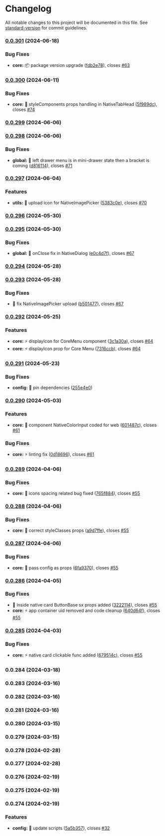 # Changelog

All notable changes to this project will be documented in this file. See [standard-version](https://github.com/conventional-changelog/standard-version) for commit guidelines.

### [0.0.301](https://github.com/wrappid/native-web/compare/v0.0.300...v0.0.301) (2024-06-18)


### Bug Fixes

* **core:** :package: package version upgrade ([fdb2e78](https://github.com/wrappid/native-web/commit/fdb2e78b7ee9d6ba7356352a2b6911805f3fc00f)), closes [#63](https://github.com/wrappid/native-web/issues/63)

### [0.0.300](https://github.com/wrappid/native-web/compare/v0.0.299...v0.0.300) (2024-06-11)


### Bug Fixes

* **core:** :bug: styleComponents props handling in NativeTabHead ([5f989dc](https://github.com/wrappid/native-web/commit/5f989dc3bc4734d04e7e1ca7a40e8484266de83f)), closes [#74](https://github.com/wrappid/native-web/issues/74)

### [0.0.299](https://github.com/wrappid/native-web/compare/v0.0.298...v0.0.299) (2024-06-06)

### [0.0.298](https://github.com/wrappid/native-web/compare/v0.0.297...v0.0.298) (2024-06-06)


### Bug Fixes

* **global:** :bug: left drawer menu is in mini-drawer state then a bracket is coming ([d816114](https://github.com/wrappid/native-web/commit/d816114efb95a9591c95ef2cd99e6774f8675530)), closes [#71](https://github.com/wrappid/native-web/issues/71)

### [0.0.297](https://github.com/wrappid/native-web/compare/v0.0.296...v0.0.297) (2024-06-04)


### Features

* **utils:** :lipstick: upload icon for NativeImagePicker ([5383c0e](https://github.com/wrappid/native-web/commit/5383c0eba50c167077ffcd1fb4ad3f8acd4831da)), closes [#70](https://github.com/wrappid/native-web/issues/70)

### [0.0.296](https://github.com/wrappid/native-web/compare/v0.0.295...v0.0.296) (2024-05-30)

### [0.0.295](https://github.com/wrappid/native-web/compare/v0.0.294...v0.0.295) (2024-05-30)


### Bug Fixes

* **global:** :bug: onClose fix in NativeDialog ([e0c4d7f](https://github.com/wrappid/native-web/commit/e0c4d7f0476d4d3ac32c68c58b7eaefcb110a908)), closes [#67](https://github.com/wrappid/native-web/issues/67)

### [0.0.294](https://github.com/wrappid/native-web/compare/v0.0.293...v0.0.294) (2024-05-28)

### [0.0.293](https://github.com/wrappid/native-web/compare/v0.0.292...v0.0.293) (2024-05-28)


### Bug Fixes

* :bug: fix NativeImagePicker upload ([b501477](https://github.com/wrappid/native-web/commit/b50147783002fe6b678e2fce6358b4ccbc35d710)), closes [#67](https://github.com/wrappid/native-web/issues/67)

### [0.0.292](https://github.com/wrappid/native-web/compare/v0.0.291...v0.0.292) (2024-05-25)


### Features

* **core:** :zap: displayIcon for CoreMenu component ([3c1a30a](https://github.com/wrappid/native-web/commit/3c1a30a187fca4f936bffc5ea4de96897e61e441)), closes [#64](https://github.com/wrappid/native-web/issues/64)
* **core:** :zap: displayIcon prop for Core Menu ([7316ccb](https://github.com/wrappid/native-web/commit/7316ccb0b275a524e75ef8e8f208901bb6902e77)), closes [#64](https://github.com/wrappid/native-web/issues/64)

### [0.0.291](https://github.com/wrappid/native-web/compare/v0.0.290...v0.0.291) (2024-05-23)


### Bug Fixes

* **config:** :pushpin: pin dependencies ([255e4e0](https://github.com/wrappid/native-web/commit/255e4e092a70397ba15e786746b805e840405d20))

### [0.0.290](https://github.com/wrappid/native-web/compare/v0.0.289...v0.0.290) (2024-05-03)


### Features

* **core:** :art: component NativeColorInput coded for web ([601487c](https://github.com/wrappid/native-web/commit/601487c987c692061977c65faf41915263d88d11)), closes [#61](https://github.com/wrappid/native-web/issues/61)


### Bug Fixes

* **core:** :zap: linting fix ([0d18696](https://github.com/wrappid/native-web/commit/0d186960eef10eaacce468d2c7c9eb8d0fdac1cd)), closes [#61](https://github.com/wrappid/native-web/issues/61)

### [0.0.289](https://github.com/wrappid/native-web/compare/v0.0.288...v0.0.289) (2024-04-06)


### Bug Fixes

* **core:** :bug: icons spacing related bug fixed ([765f884](https://github.com/wrappid/native-web/commit/765f884ab81106c70879bd847285fe0ec5b95480)), closes [#55](https://github.com/wrappid/native-web/issues/55)

### [0.0.288](https://github.com/wrappid/native-web/compare/v0.0.287...v0.0.288) (2024-04-06)


### Bug Fixes

* **core:** :bug: correct styleClasses props ([a9d7ffe](https://github.com/wrappid/native-web/commit/a9d7ffeca8b466408e10bab7bdb4bfc60028ee4f)), closes [#55](https://github.com/wrappid/native-web/issues/55)

### [0.0.287](https://github.com/wrappid/native-web/compare/v0.0.286...v0.0.287) (2024-04-06)


### Bug Fixes

* **core:** :bricks: pass config as props ([6fa9370](https://github.com/wrappid/native-web/commit/6fa9370fa2d586cae771dd143f6ff74ea9ea505f)), closes [#55](https://github.com/wrappid/native-web/issues/55)

### [0.0.286](https://github.com/wrappid/native-web/compare/v0.0.285...v0.0.286) (2024-04-05)


### Bug Fixes

* :bug: inside native card ButtonBase sx props added ([3222114](https://github.com/wrappid/native-web/commit/322211466c8bd4b27667f0d1dd62771a1183b923)), closes [#55](https://github.com/wrappid/native-web/issues/55)
* **core:** :zap: app container uid removed and code cleanup ([640d64f](https://github.com/wrappid/native-web/commit/640d64fd50ab5be9f9e992bb50c9801e535e8fa3)), closes [#55](https://github.com/wrappid/native-web/issues/55)

### [0.0.285](https://github.com/wrappid/native-web/compare/v0.0.284...v0.0.285) (2024-04-03)


### Bug Fixes

* **core:** :zap: native card clickable func added ([679514c](https://github.com/wrappid/native-web/commit/679514ca98f56cec53759958a40722b754f852f8)), closes [#55](https://github.com/wrappid/native-web/issues/55)

### 0.0.284 (2024-03-18)

### 0.0.283 (2024-03-16)

### 0.0.282 (2024-03-16)

### 0.0.281 (2024-03-16)

### 0.0.280 (2024-03-15)

### 0.0.279 (2024-03-15)

### 0.0.278 (2024-02-28)

### 0.0.277 (2024-02-28)

### 0.0.276 (2024-02-19)

### 0.0.275 (2024-02-19)

### 0.0.274 (2024-02-19)


### Features

* **config:** :wrench: update scripts ([5a5b357](https://github.com/wrappid/native-web/commit/5a5b3574e27420979204fafba4d7cd083e28d9d9)), closes [#32](https://github.com/wrappid/native-web/issues/32)
